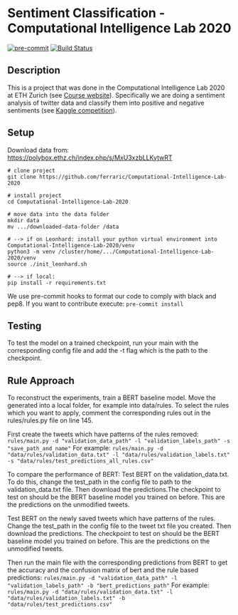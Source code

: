 # Sentiment Classification - Computational Intelligence Lab 2020

[![pre-commit](https://img.shields.io/badge/pre--commit-enabled-brightgreen?logo=pre-commit&logoColor=white)](https://github.com/pre-commit/pre-commit) [![Build Status](https://travis-ci.com/ferraric/Computational-Intelligence-Lab-2020.svg?token=T9puYMxv2xj4sUZv4Vzc&branch=master)](https://travis-ci.com/ferraric/Computational-Intelligence-Lab-2020)

## Description   
This is a project that was done in the Computational Intelligence Lab 2020 at ETH Zurich (see [Course website](http://www.da.inf.ethz.ch/teaching/2020/CIL/)).
Specifically we are doing a sentiment analysis of twitter data and classify them into positive and negative sentiments (see [Kaggle competition](https://www.kaggle.com/c/cil-text-classification-2020)). 

## Setup 
Download data from: https://polybox.ethz.ch/index.php/s/MxU3xzbLLKytwRT

```
# clone project   
git clone https://github.com/ferraric/Computational-Intelligence-Lab-2020   

# install project   
cd Computational-Intelligence-Lab-2020    

# move data into the data folder
mkdir data
mv .../downloaded-data-folder /data

# --> if on Leonhard: install your python virtual environment into Computational-Intelligence-Lab-2020/venv
python3 -m venv /cluster/home/.../Computational-Intelligence-Lab-2020/venv
source ./init_leonhard.sh

# --> if local: 
pip install -r requirements.txt

 ```  
We use pre-commit hooks to format our code to comply with black and pep8. If you want to contribute execute: 
```pre-commit install```
 

## Testing
To test the model on a trained checkpoint, run your main with the corresponding config file and add the -t flag which is the path to the checkpoint. 


## Rule Approach 
To reconstruct the experiments, train a BERT baseline model. Move the generated into a local folder, for example into data/rules. 
To select the rules which you want to apply, comment the corresponding rules out in the rules/rules.py file on line 145.

First create the tweets which have patterns of the rules removed:
```rules/main.py -d "validation_data_path" -l "validation_labels_path" -s "save_path_and_name"```
For example: ```rules/main.py -d "data/rules/validation_data.txt" -l "data/rules/validation_labels.txt" -s "data/rules/test_predictions_all_rules.csv"```

To compare the performance of BERT:
Test BERT on the validation_data.txt. To do this, change the test_path in the config file to path to the validation_data.txt file. Then download the predictions.The checkpoint to test on should be the BERT baseline model you trained on before. This are the predictions on the unmodified tweets. 

Test BERT on the newly saved tweets which have patterns of the rules. Change the test_path in the config file to the tweet txt file you created. Then download the predictions. The checkpoint to test on should be the BERT baseline model you trained on before. This are the predictions on the unmodified tweets. 

Then run the main file with the corresponding predictions from BERT to get the accuracy and the confusion matrix of bert and the rule based predictions: 
```rules/main.py -d "validation_data_path" -l "validation_labels_path" -b "bert_predictions_path"```
For example: ```rules/main.py -d "data/rules/validation_data.txt" -l "data/rules/validation_labels.txt" -b "data/rules/test_predictions.csv"```
